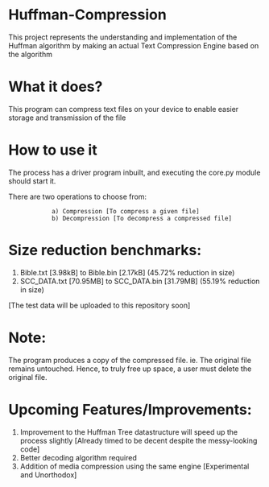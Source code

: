 # Huffman-Compression
This project represents the understanding and implementation of the Huffman algorithm by making an actual Text Compression Engine based on the algorithm
# What it does?
This program can compress text files on your device to enable easier storage and transmission of the file

# How to use it
The process has a driver program inbuilt, and executing the core.py module should start it.

There are two operations to choose from:

				a) Compression [To compress a given file]
				b) Decompression [To decompress a compressed file]
				
# Size reduction benchmarks:
1) Bible.txt [3.98kB] to Bible.bin [2.17kB]  (45.72% reduction in size)
2) SCC_DATA.txt [70.95MB] to SCC_DATA.bin [31.79MB] (55.19% reduction in size)

[The test data will be uploaded to this repository soon] 

# Note:
The program produces a copy of the compressed file. ie. The original file remains untouched.
Hence, to truly free up space, a user must delete the original file.

# Upcoming Features/Improvements:
1) Improvement to the Huffman Tree datastructure will speed up the process slightly [Already timed to be decent despite the messy-looking code]
2) Better decoding algorithm required
3) Addition of media compression using the same engine [Experimental and Unorthodox]
